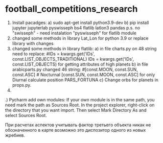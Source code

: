 # football_competitions_research
1) Install pacadges:
a) sudo apt-get install python3.9-dev
b) pip install jupyter jupyterlab pyswisseph bs4 flatlib latlon3 pandas
       p.s. no "swisseph" - need instalation "pyswisseph" for flatlib module
2) changed some methods in library Lat_Lon for python 3.9 or replace library with changes
3) changed some methods in library flatlib:
a) in file charts.py on 48 string need to replace:
   #IDs = kwargs.get('IDs', const.LIST_OBJECTS_TRADITIONAL)
   IDs = kwargs.get('IDs', const.LIST_OBJECTS)
   for getting attributes of high planets
b) in file arabicparts.py changed 46 string:
   #[const.MOON, const.SUN, const.ASC]   # Nocturnal
   [const.SUN, const.MOON, const.ASC]
   for only Diurnal calculate position PARS_FORTUNA
c) Change orbs for planets in props.py.
4) 

.) Pycharm add own modules:
    If your own module is in the same path, you need mark the path as Sources Root. In the project explorer, 
    right-click on the directory that you want import. Then select Mark Directory As and select Sources Root.

При расчетах аспектов учитывать фактор третьего объекта никак не обозначенного в карте возможно это диспозитор 
одного из новых жребиев.